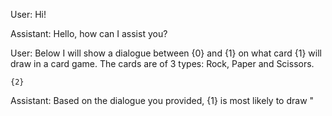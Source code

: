 User: Hi!

Assistant: Hello, how can I assist you?

User: Below I will show a dialogue between {0} and {1} on what card {1} will draw in a card game. The cards are of 3 types: Rock, Paper and Scissors.
```
{2}
```

Assistant: Based on the dialogue you provided, {1} is most likely to draw "